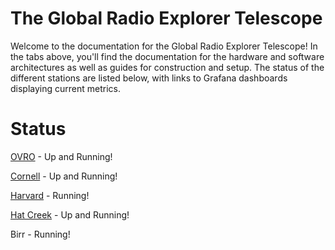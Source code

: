 # The Global Radio Explorer Telescope

Welcome to the documentation for the Global Radio Explorer Telescope! In the
tabs above, you'll find the documentation for the hardware and software
architectures as well as guides for construction and setup. 
The status of the different stations are listed below, 
with links to Grafana dashboards displaying current metrics.

# Status

[OVRO](https://grex.grafana.net/public-dashboards/47129dcb6b854256bba49a3551074ac1?from=now-1h&to=now) - Up and Running!

[Cornell](https://cugrex.grafana.net/public-dashboards/a322a8d7c2374902a2dbb202bb7cd902) - Up and Running!

[Harvard](https://grexharvard.grafana.net/public-dashboards/86d674fc0d4e426888f644e87f13416b) - Running!

[Hat Creek](https://hcrogrex.grafana.net/public-dashboards/210a6a8a1686425da7fd282f396d979e) - Up and Running!

Birr - Running!
